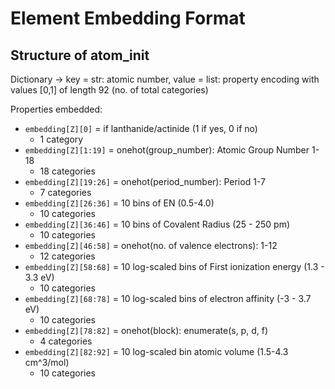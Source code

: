 # Element Embedding Format
## Structure of atom_init
Dictionary -> key = str: atomic number, value = list: property encoding with values [0,1] of length 92 (no. of total categories)

Properties embedded:
- ```embedding[Z][0]``` = if lanthanide/actinide (1 if yes, 0 if no)
  - 1 category
- ```embedding[Z][1:19]``` = onehot(group_number): Atomic Group Number 1-18
  - 18 categories
- ```embedding[Z][19:26]``` = onehot(period_number): Period 1-7
  - 7 categories
- ```embedding[Z][26:36]``` = 10 bins of EN (0.5-4.0)
  - 10 categories
- ```embedding[Z][36:46]``` = 10 bins of Covalent Radius (25 - 250 pm)
  - 10 categories
- ```embedding[Z][46:58]``` = onehot(no. of valence electrons): 1-12
  - 12 categories
- ```embedding[Z][58:68]``` = 10 log-scaled bins of First ionization energy (1.3 - 3.3 eV)
  - 10 categories
- ```embedding[Z][68:78]``` = 10 log-scaled bins of electron affinity (-3 - 3.7 eV)
  - 10 categories
- ```embedding[Z][78:82]``` = onehot(block): enumerate(s, p, d, f)
  - 4 categories
- ```embedding[Z][82:92]``` = 10 log-scaled bin atomic volume (1.5-4.3 cm^3/mol)
  - 10 categories
 
